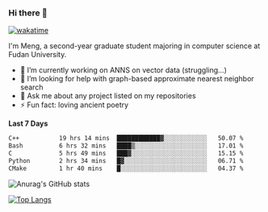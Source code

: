 ### Hi there 👋

[![wakatime](https://wakatime.com/badge/user/8906da98-c623-4aff-ac00-99cb42e09b38.svg)](https://wakatime.com/@8906da98-c623-4aff-ac00-99cb42e09b38)

I'm Meng, a second-year graduate student majoring in computer science at Fudan University.


- 🔭 I’m currently working on ANNS on vector data (struggling...)
- 🤔 I’m looking for help with graph-based approximate nearest neighbor search
- 💬 Ask me about any project listed on my repositories
- ⚡ Fun fact: loving ancient poetry


**Last 7 Days**
<!--START_SECTION:waka-->

```txt
C++           19 hrs 14 mins  ████████████▓░░░░░░░░░░░░   50.07 %
Bash          6 hrs 32 mins   ████▒░░░░░░░░░░░░░░░░░░░░   17.01 %
C             5 hrs 49 mins   ███▓░░░░░░░░░░░░░░░░░░░░░   15.15 %
Python        2 hrs 34 mins   █▓░░░░░░░░░░░░░░░░░░░░░░░   06.71 %
CMake         1 hr 40 mins    █░░░░░░░░░░░░░░░░░░░░░░░░   04.37 %
```

<!--END_SECTION:waka-->

![Anurag's GitHub stats](https://github-readme-stats.vercel.app/api?username=matchyc&count_private=true&show_icons=true&theme=vue)

[![Top Langs](https://github-readme-stats.vercel.app/api/top-langs/?username=matchyc&langs_count=4&&hide=perl,raku,html,javascript,shell,roff,prolog)](https://github.com/anuraghazra/github-readme-stats)
